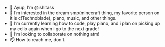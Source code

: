 - 👋 Ayup, I’m @ishitass
- 👀 I’m interested in the dream smp(minecraft thing, my favorite person on it is c!Technoblade), piano, music, and other things.
- 🌱 I’m currently learning how to code, play piano, and i plan on picking up my cello again when i go to the next grade!
- 💞️ I’m looking to collaborate on nothing atm!
- 📫 How to reach me, don't.

<!---
ishitass/ishitass is a ✨ special ✨ repository because its `README.md` (this file) appears on your GitHub profile.
You can click the Preview link to take a look at your changes.
--->
